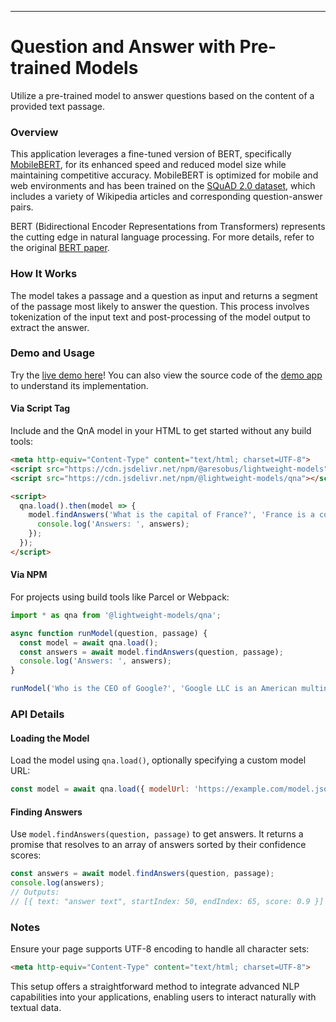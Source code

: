 
---

# Question and Answer with Pre-trained Models

Utilize a pre-trained model to answer questions based on the content of a provided text passage.

### Overview

This application leverages a fine-tuned version of BERT, specifically [MobileBERT](https://openreview.net/forum?id=SJxjVaNKwB), for its enhanced speed and reduced model size while maintaining competitive accuracy. MobileBERT is optimized for mobile and web environments and has been trained on the [SQuAD 2.0 dataset](https://rajpurkar.github.io/SQuAD-explorer/), which includes a variety of Wikipedia articles and corresponding question-answer pairs.

BERT (Bidirectional Encoder Representations from Transformers) represents the cutting edge in natural language processing. For more details, refer to the original [BERT paper](https://arxiv.org/abs/1810.04805).

### How It Works

The model takes a passage and a question as input and returns a segment of the passage most likely to answer the question. This process involves tokenization of the input text and post-processing of the model output to extract the answer.

### Demo and Usage

Try the [live demo here](https://storage.googleapis.com/lightweight-models/demos/mobilebert-qna/index.html)! You can also view the source code of the [demo app](./demo) to understand its implementation.

#### Via Script Tag

Include  and the QnA model in your HTML to get started without any build tools:

```html
<meta http-equiv="Content-Type" content="text/html; charset=UTF-8">
<script src="https://cdn.jsdelivr.net/npm/@aresobus/lightweight-models"></script>
<script src="https://cdn.jsdelivr.net/npm/@lightweight-models/qna"></script>

<script>
  qna.load().then(model => {
    model.findAnswers('What is the capital of France?', 'France is a country in Europe. Paris is the capital.').then(answers => {
      console.log('Answers: ', answers);
    });
  });
</script>
```

#### Via NPM

For projects using build tools like Parcel or Webpack:

```javascript
import * as qna from '@lightweight-models/qna';

async function runModel(question, passage) {
  const model = await qna.load();
  const answers = await model.findAnswers(question, passage);
  console.log('Answers: ', answers);
}

runModel('Who is the CEO of Google?', 'Google LLC is an American multinational technology company...');
```

### API Details

#### Loading the Model
Load the model using `qna.load()`, optionally specifying a custom model URL:

```javascript
const model = await qna.load({ modelUrl: 'https://example.com/model.json' });
```

#### Finding Answers
Use `model.findAnswers(question, passage)` to get answers. It returns a promise that resolves to an array of answers sorted by their confidence scores:

```javascript
const answers = await model.findAnswers(question, passage);
console.log(answers);
// Outputs:
// [{ text: "answer text", startIndex: 50, endIndex: 65, score: 0.9 }]
```

### Notes

Ensure your page supports UTF-8 encoding to handle all character sets:

```html
<meta http-equiv="Content-Type" content="text/html; charset=UTF-8">
```

This setup offers a straightforward method to integrate advanced NLP capabilities into your applications, enabling users to interact naturally with textual data.
